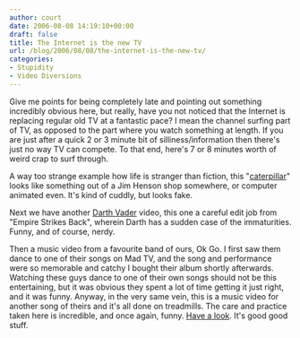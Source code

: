 ```yaml
---
author: court
date: 2006-08-08 14:19:10+00:00
draft: false
title: The Internet is the new TV
url: /blog/2006/08/08/the-internet-is-the-new-tv/
categories:
- Stupidity
- Video Diversions
---
```


Give me points for being completely late and pointing out something incredibly obvious here, but really, have you not noticed that the Internet is replacing regular old TV at a fantastic pace?  I mean the channel surfing part of TV, as opposed to the part where you watch something at length.  If you are just after a quick 2 or 3 minute bit of silliness/information then there's just no way TV can compete.  To that end, here's 7 or 8 minutes worth of weird crap to surf through.

A way too strange example how life is stranger than fiction, this "[caterpillar](http://www.youtube.com/watch?v=OeNggIGSKH8)" looks like something out of a Jim Henson shop somewhere, or computer animated even.  It's kind of cuddly, but looks fake.

Next we have another [Darth Vader](http://www.youtube.com/watch?v=5blbv4WFriM) video, this one a careful edit job from "Empire Strikes Back", wherein Darth has a sudden case of the immaturities.  Funny, and of course, nerdy.

Then a music video from a favourite band of ours, Ok Go.  I first saw them dance to one of their songs on Mad TV, and the song and performance were so memorable and catchy I bought their album shortly afterwards.  Watching these guys dance to one of their own songs should not be this entertaining, but it was obvious they spent a lot of time getting it just right, and it was funny.  Anyway, in the very same vein, this is a music video for another song of theirs and it's all done on treadmills.  The care and practice taken here is incredible, and once again, funny.  [Have a look](http://youtube.com/watch?v=pv5zWaTEVkI).  It's good good stuff.
